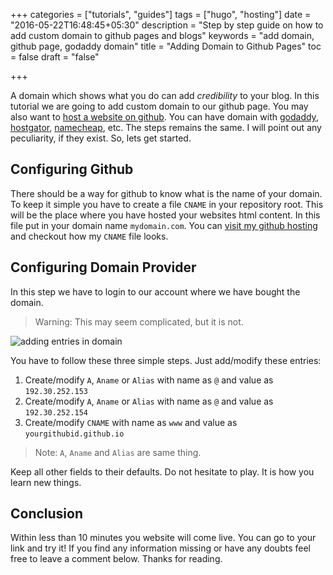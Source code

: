 +++
categories = ["tutorials", "guides"]
tags = ["hugo", "hosting"]
date = "2016-05-22T16:48:45+05:30"
description = "Step by step guide on how to add custom domain to github pages and blogs"
keywords = "add domain, github page, godaddy domain"
title = "Adding Domain to Github Pages"
toc = false
draft = "false"

+++

A domain which shows what you do can add *credibility* to your blog. In this tutorial we are going to add custom domain to our github page. You may also want to [host a website on github](..). You can have domain with [godaddy](https://www.godaddy.com), [hostgator](https://www.hostgator.com), [namecheap](https://www.namecheap.com), etc. The steps remains the same. I will point out any peculiarity, if they exist. So, lets get started.

## Configuring Github

There should be a way for github to know what is the name of your domain. To keep it simple you have to create a file `CNAME` in your repository root. This will be the place where you have hosted your websites html content. In this file put in your domain name `mydomain.com`. You can [visit my github hosting](https://github.com/ankitsinghaniyaz/ankitsinghaniyaz.github.io) and checkout how my `CNAME` file looks.

## Configuring Domain Provider

In this step we have to login to our account where we have bought the domain.

> Warning: This may seem complicated, but it is not.

![adding entries in domain](/images/domain_entry.png "TEXT")

You have to follow these three simple steps. Just add/modify these entries:

1. Create/modify `A`, `Aname` or `Alias` with name as `@`  and value as `192.30.252.153`
2. Create/modify `A`, `Aname` or `Alias` with name as `@`  and value as `192.30.252.154`
3. Create/modify `CNAME` with name as `www` and value as `yourgithubid.github.io`

> Note: `A`, `Aname` and `Alias` are same thing.

Keep all other fields to their defaults. Do not hesitate to play. It is how you learn new things.

## Conclusion

Within less than 10 minutes you website will come live. You can go to your link and try it! If you find any information missing or have any doubts feel free to leave a comment below. Thanks for reading.
